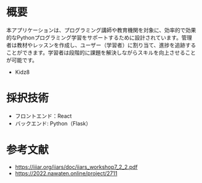 # 概要
本アプリケーションは、プログラミング講師や教育機関を対象に、効率的で効果的なPythonプログラミング学習をサポートするために設計されています。管理者は教材やレッスンを作成し、ユーザー（学習者）に割り当て、進捗を追跡することができます。学習者は段階的に課題を解決しながらスキルを向上させることが可能です。
- Kidz8

# 採択技術
- フロントエンド：React
- バックエンド: Python（Flask）

# 参考文献
- https://iiiar.org/iiars/doc/iiars_workshop7_2_2.pdf
- https://2022.nawaten.online/project/2711

